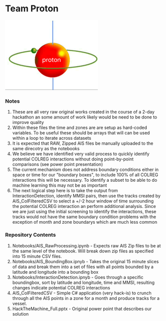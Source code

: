 # Team Proton

![alt text](mri1.gif "Proton")

### Notes
1. These are all very raw original works created in the course of a 2-day hackathon an some amount of work likely would be need to be done to improve quality
1. Within these files the time and zones are are setup as hard-coded variables. To be useful these should be arrays that will can be used within a loop to iterate across datasets
1. It is expected that RAW, Zipped AIS files be manually uploaded to the same direcotry as the notebooks
1. We believe we have identified very valid process to quickly identify potential COLREG interactions without doing point-by-point comparisons (see power point presentation)
1. The current mechanism does not address boundary conditions either in space or time for our "boundary boxes", to include 100% of all COLREG interactions this will be necessary.  To identify a subset to be able to do machine learning this may not be as important
1. The next logical step here is to take the output from InteractionDetection, identify MMSI pairs, then use the tracks created by AIS_ColFilteredCSV to select a +/-2 hour window of time surrounding the potential COLREG interaction an perform additional analysis.  Since we are just using the initial screening to identify the interactions, these tracks would not have the same boundary condition problems with the exception of month and zone boundarys  which are much less common  

### Repository Contents
1. Notebooks/AIS_RawProcessing.ipynb - Expects raw AIS Zip files to be at the same level of the notebook.  Will break down zip files as specified into 15 minute CSV files.
1. Notebooks/AIS_BoundingBox.ipnyb - Takes the original 15 minute slices of data and break them into a set of files with all points bounded by a latitude and longitude into a bounding box
1. Notebooks/InteractionDetection.ipnyb - Goes through a specific boundingbox, sort by latitude and longitude, time and MMSI, resulting changes indicate potential COLREG interactions
1. AIS_ColFilteredCSV - Simple C# application (very hack-is) to crunch through all the AIS points in a zone for a month and produce tracks for a vessel.
1. HackTheMachine_Full.pptx - Original power point that describes our solution
